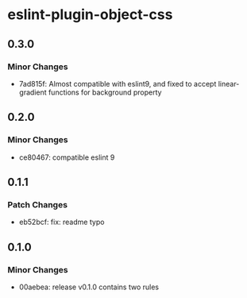 # eslint-plugin-object-css

## 0.3.0

### Minor Changes

- 7ad815f: Almost compatible with eslint9, and fixed to accept linear-gradient functions for background property

## 0.2.0

### Minor Changes

- ce80467: compatible eslint 9

## 0.1.1

### Patch Changes

- eb52bcf: fix: readme typo

## 0.1.0

### Minor Changes

- 00aebea: release v0.1.0 contains two rules

